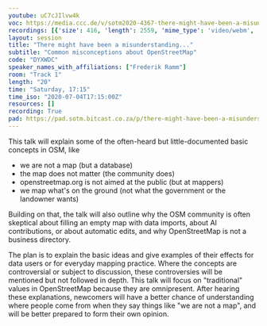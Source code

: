 ```yaml
---
youtube: uC7cJIlvw4k
voc: https://media.ccc.de/v/sotm2020-4367-there-might-have-been-a-misunderstanding-
recordings: [{'size': 416, 'length': 2559, 'mime_type': 'video/webm', 'language': 'eng', 'filename': 'sotm2020-4367-eng-There_might_have_been_a_misunderstanding_webm-hd.webm', 'state': 'new', 'folder': 'webm-hd', 'high_quality': True, 'width': 1920, 'height': 1080, 'updated_at': '2020-07-15T01:46:05.722+02:00', 'recording_url': 'https://cdn.media.ccc.de/events/sotm/2020/webm-hd/sotm2020-4367-eng-There_might_have_been_a_misunderstanding_webm-hd.webm', 'url': 'https://media.ccc.de/public/recordings/47475', 'event_url': 'https://media.ccc.de/public/events/e34890bc-732c-5b2d-942b-e80ceec10494', 'conference_url': 'https://media.ccc.de/public/conferences/sotm2020'}, {'size': 39, 'length': 2559, 'mime_type': 'audio/mpeg', 'language': 'eng', 'filename': 'sotm2020-4367-eng-There_might_have_been_a_misunderstanding_mp3.mp3', 'state': 'new', 'folder': 'mp3', 'high_quality': False, 'width': 0, 'height': 0, 'updated_at': '2020-07-15T01:14:22.367+02:00', 'recording_url': 'https://cdn.media.ccc.de/events/sotm/2020/mp3/sotm2020-4367-eng-There_might_have_been_a_misunderstanding_mp3.mp3', 'url': 'https://media.ccc.de/public/recordings/47473', 'event_url': 'https://media.ccc.de/public/events/e34890bc-732c-5b2d-942b-e80ceec10494', 'conference_url': 'https://media.ccc.de/public/conferences/sotm2020'}, {'size': 141, 'length': 2559, 'mime_type': 'video/webm', 'language': 'eng', 'filename': 'sotm2020-4367-eng-There_might_have_been_a_misunderstanding_webm-sd.webm', 'state': 'new', 'folder': 'webm-sd', 'high_quality': False, 'width': 720, 'height': 576, 'updated_at': '2020-07-15T01:02:13.169+02:00', 'recording_url': 'https://cdn.media.ccc.de/events/sotm/2020/webm-sd/sotm2020-4367-eng-There_might_have_been_a_misunderstanding_webm-sd.webm', 'url': 'https://media.ccc.de/public/recordings/47469', 'event_url': 'https://media.ccc.de/public/events/e34890bc-732c-5b2d-942b-e80ceec10494', 'conference_url': 'https://media.ccc.de/public/conferences/sotm2020'}, {'size': 110, 'length': 2559, 'mime_type': 'video/mp4', 'language': 'eng', 'filename': 'sotm2020-4367-eng-There_might_have_been_a_misunderstanding_sd.mp4', 'state': 'new', 'folder': 'h264-sd', 'high_quality': False, 'width': 720, 'height': 576, 'updated_at': '2020-07-15T00:57:11.019+02:00', 'recording_url': 'https://cdn.media.ccc.de/events/sotm/2020/h264-sd/sotm2020-4367-eng-There_might_have_been_a_misunderstanding_sd.mp4', 'url': 'https://media.ccc.de/public/recordings/47468', 'event_url': 'https://media.ccc.de/public/events/e34890bc-732c-5b2d-942b-e80ceec10494', 'conference_url': 'https://media.ccc.de/public/conferences/sotm2020'}, {'size': 416, 'length': 2559, 'mime_type': 'video/mp4', 'language': 'eng', 'filename': 'sotm2020-4367-eng-There_might_have_been_a_misunderstanding_hd.mp4', 'state': 'new', 'folder': 'h264-hd', 'high_quality': True, 'width': 1920, 'height': 1080, 'updated_at': '2020-07-15T00:46:25.173+02:00', 'recording_url': 'https://cdn.media.ccc.de/events/sotm/2020/h264-hd/sotm2020-4367-eng-There_might_have_been_a_misunderstanding_hd.mp4', 'url': 'https://media.ccc.de/public/recordings/47463', 'event_url': 'https://media.ccc.de/public/events/e34890bc-732c-5b2d-942b-e80ceec10494', 'conference_url': 'https://media.ccc.de/public/conferences/sotm2020'}]
layout: session
title: "There might have been a misunderstanding..."
subtitle: "Common misconceptions about OpenStreetMap"
code: "DYXWDC"
speaker_names_with_affiliations: ["Frederik Ramm"]
room: "Track 1"
length: "20"
time: "Saturday, 17:15"
time_iso: "2020-07-04T17:15:00Z"
resources: []
recording: True
pad: https://pad.sotm.bitcast.co.za/p/there-might-have-been-a-misunderstanding...
---
```

This talk will explain some of the often-heard but little-documented basic concepts in OSM, like

* we are not a map (but a database)
* the map does not matter (the community does)
* openstreetmap.org is not aimed at the public (but at mappers)
* we map what's on the ground (not what the government or the landowner wants)

Building on that, the talk will also outline why the OSM community is often skeptical about filling an empty map with data imports, about AI contributions, or about automatic edits, and why OpenStreetMap is not a business directory.

The plan is to explain the basic ideas and give examples of their effects for data users or for everyday mapping practice. Where the concepts are controversial or subject to discussion, these controversies will be mentioned but not followed in depth. This talk will focus on &#34;traditional&#34; values in OpenStreetMap because they are omnipresent. After hearing these explanations, newcomers will have a better chance of understanding where people come from when they say things like &#34;we are not a map&#34;, and will be better prepared to form their own opinion.
